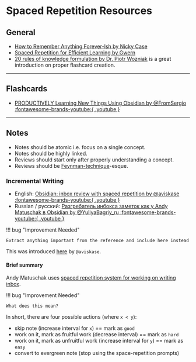 # Spaced Repetition Resources

## General

-   [How to Remember Anything Forever-Ish by Nicky Case](https://ncase.me/remember/)
-   [Spaced Repetition for Efficient Learning by Gwern](https://www.gwern.net/Spaced-repetition/)
-   [20 rules of knowledge formulation by Dr. Piotr Wozniak](https://supermemo.guru/wiki/20_rules_of_knowledge_formulation) is a great introduction on proper flashcard creation.

---

## Flashcards

-   [PRODUCTIVELY Learning New Things Using Obsidian by @FromSergio :fontawesome-brands-youtube:{ .youtube } ](https://youtu.be/DwSNZEW6jCU)

---

## Notes

-   Notes should be atomic i.e. focus on a single concept.
-   Notes should be highly linked.
-   Reviews should start only after properly understanding a concept.
-   Reviews should be [Feynman-technique](https://fs.blog/2021/02/feynman-learning-technique/)-esque.

### Incremental Writing

-   English: [Obsidian: inbox review with spaced repetition by @aviskase :fontawesome-brands-youtube:{ .youtube } ](https://youtu.be/zG5r7QIY_TM)
-   Russian / русский: [Разгребатель инбокса заметок как у Andy Matuschak в Obsidian by @YuliyaBagriy_ru :fontawesome-brands-youtube:{ .youtube } ](https://youtu.be/CF6SSHB74cs)

!!! bug "Improvement Needed"

    Extract anything important from the reference and include here instead

This was introduced [here](https://github.com/st3v3nmw/obsidian-spaced-repetition/issues/15) by `@aviskase`.

#### Brief summary

Andy Matuschak uses [spaced repetition system for working on writing inbox](https://notes.andymatuschak.org/z7iCjRziX6V6unNWL81yc2dJicpRw2Cpp9MfQ).

!!! bug "Improvement Needed"

    What does this mean?

In short, there are four possible actions (where `x < y`):

-   skip note (increase interval for `x`) == mark as `good`
-   work on it, mark as fruitful work (decrease interval) == mark as `hard`
-   work on it, mark as unfruitful work (increase interval for `y`) == mark as `easy`
-   convert to evergreen note (stop using the space-repetition prompts)
